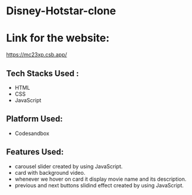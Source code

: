 # Disney-Hotstar-clone

# Link for the website:
https://mc23xp.csb.app/

## Tech Stacks Used :
* HTML
* CSS
* JavaScript

## Platform Used:
* Codesandbox

## Features Used:
* carousel slider created by using JavaScript.
* card with background video.
* whenever we hover on card it display movie name and its description.
* previous and next buttons slidind effect created by using JavaScript.
